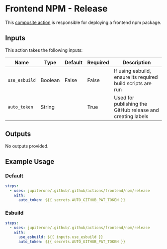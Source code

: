 # Frontend NPM - Release

This [composite action](./action.yml) is responsible for deploying a frontend
npm package.

## Inputs

This action takes the following inputs:

| Name          | Type    | Default | Required | Description                                                 |
| ------------- | ------- | ------- | -------- | ----------------------------------------------------------- |
| `use_esbuild` | Boolean | False   | False    | If using esbuild, ensure its required build scripts are run |
| `auto_token`  | String  |         | True     | Used for publishing the GitHub release and creating labels  |

## Outputs

No outputs provided.

## Example Usage

### Default

```yaml
steps:
  - uses: jupiterone/.github/.github/actions/frontend/npm/release
    with:
      auto_token: ${{ secrets.AUTO_GITHUB_PAT_TOKEN }}
```

### Esbuild

```yaml
steps:
  - uses: jupiterone/.github/.github/actions/frontend/npm/release
    with:
      use_esbuild: ${{ inputs.use_esbuild }}
      auto_token: ${{ secrets.AUTO_GITHUB_PAT_TOKEN }}
```
